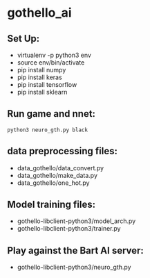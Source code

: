 # gothello_ai

## Set Up:
* virtualenv -p python3 env
* source env/bin/activate
* pip install numpy
* pip install keras
* pip install tensorflow
* pip install sklearn

## Run game and nnet:
`python3 neuro_gth.py black`


## data preprocessing files:
* data_gothello/data_convert.py
* data_gothello/make_data.py
* data_gothello/one_hot.py

## Model training files:
* gothello-libclient-python3/model_arch.py
* gothello-libclient-python3/trainer.py

## Play against the Bart AI server:
* gothello-libclient-python3/neuro_gth.py
